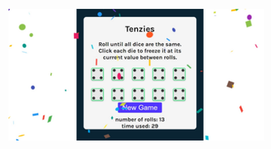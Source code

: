 
 ![screenshot](https://github.com/KainiChang/React-Tenzies-Game/blob/main/public/images/Web%20capture.jpeg)
